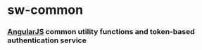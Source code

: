 ﻿# sw-common
### [AngularJS](http://angularjs.org/) common utility functions and token-based authentication service




